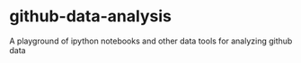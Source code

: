 github-data-analysis
====================

A playground of ipython notebooks and other data tools for analyzing github data
